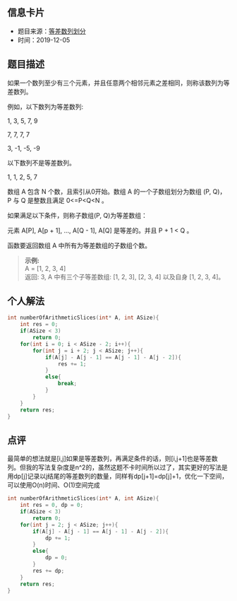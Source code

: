 ## 信息卡片
* 题目来源：[等差数列划分](https://leetcode-cn.com/problems/arithmetic-slices/solution/deng-chai-shu-lie-hua-fen-by-leetcode/)
* 时间：2019-12-05



## 题目描述
如果一个数列至少有三个元素，并且任意两个相邻元素之差相同，则称该数列为等差数列。

例如，以下数列为等差数列:

1, 3, 5, 7, 9

7, 7, 7, 7

3, -1, -5, -9

以下数列不是等差数列。

1, 1, 2, 5, 7
 

数组 A 包含 N 个数，且索引从0开始。数组 A 的一个子数组划分为数组 (P, Q)，P 与 Q 是整数且满足 0<=P<Q<N 。

如果满足以下条件，则称子数组(P, Q)为等差数组：

元素 A[P], A[p + 1], ..., A[Q - 1], A[Q] 是等差的。并且 P + 1 < Q 。

函数要返回数组 A 中所有为等差数组的子数组个数。

>**示例:** <br>
A = [1, 2, 3, 4] <br>
返回: 3, A 中有三个子等差数组: [1, 2, 3], [2, 3, 4] 以及自身 [1, 2, 3, 4]。

## 个人解法
```c
int numberOfArithmeticSlices(int* A, int ASize){
    int res = 0;
    if(ASize < 3)
        return 0;
    for(int i = 0; i < ASize - 2; i++){
        for(int j = i + 2; j < ASize; j++){
            if(A[j] - A[j - 1] == A[j - 1] - A[j - 2]){
                res += 1;
            }
            else{
                break;
            }
        }
    }
    return res;
}
``` 



## 点评
最简单的想法就是[i,j]如果是等差数列，再满足条件的话，则[i,j+1]也是等差数列。但我的写法复杂度是n^2的，虽然这题不卡时间所以过了，其实更好的写法是
用dp[j]记录以j结尾的等差数列的数量，同样有dp[j+1]=dp[j]+1，优化一下空间，可以使用O(n)时间、O(1)空间完成
```c
int numberOfArithmeticSlices(int* A, int ASize){
    int res = 0, dp = 0;
    if(ASize < 3)
        return 0;
    for(int j = 2; j < ASize; j++){
        if(A[j] - A[j - 1] == A[j - 1] - A[j - 2]){
            dp += 1;
        }
        else{
            dp = 0;
        }
        res += dp;
    }
    return res;
}
```
